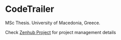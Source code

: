 # CodeTrailer

MSc Thesis. University of Macedonia, Greece.

Check [Zenhub Project](https://app.zenhub.com/workspaces/codetrailer-617b09717581ff0013b440c6/board?repos=422334529) for project management details
